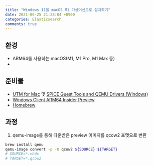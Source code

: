 ```yaml
---
title: "Windows 11을 macOS M1 가상머신으로 설치하기"
date: 2021-06-25 21:28:04 +0900
categories: Elasticsearch
comments: true
---
```


## 환경
- ARM64를 사용하는 macOS(M1, M1 Pro, M1 Max 등)
- 
## 준비물
- [UTM for Mac](https://mac.getutm.app/) 및 [SPICE Guest Tools and QEMU Drivers (Windows)](https://mac.getutm.app/support/)
- [Windows Client ARM64 Insider Preview](https://www.microsoft.com/en-us/software-download/windowsinsiderpreviewarm64)
- [Homebrew](https://brew.sh/index_ko)

## 과정
1. qemu-image를 통해 다운받은 preview 이미지를 qcow2 포멧으로 변환
```sh
brew install qemu
qemu-image convert -p -O qcow2 ${SOURCE} ${TARGET}
# SOURCE=*.vhdx
# TARGET=*.qcow2
```






